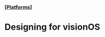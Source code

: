 ### [[Platforms](./human-interface-guidelines-markdown/platforms.md)]  
  
# **Designing for visionOS**  

